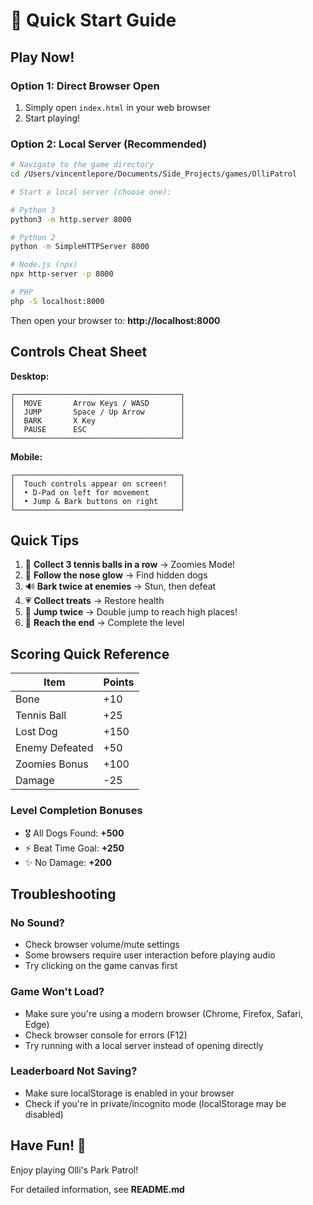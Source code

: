 # 🚀 Quick Start Guide

## Play Now!

### Option 1: Direct Browser Open
1. Simply open `index.html` in your web browser
2. Start playing!

### Option 2: Local Server (Recommended)
```bash
# Navigate to the game directory
cd /Users/vincentlepore/Documents/Side_Projects/games/OlliPatrol

# Start a local server (choose one):

# Python 3
python3 -m http.server 8000

# Python 2
python -m SimpleHTTPServer 8000

# Node.js (npx)
npx http-server -p 8000

# PHP
php -S localhost:8000
```

Then open your browser to: **http://localhost:8000**

## Controls Cheat Sheet

**Desktop:**
```
┌─────────────────────────────────────┐
│  MOVE       Arrow Keys / WASD       │
│  JUMP       Space / Up Arrow        │
│  BARK       X Key                   │
│  PAUSE      ESC                     │
└─────────────────────────────────────┘
```

**Mobile:**
```
┌─────────────────────────────────────┐
│  Touch controls appear on screen!   │
│  • D-Pad on left for movement       │
│  • Jump & Bark buttons on right     │
└─────────────────────────────────────┘
```

## Quick Tips

1. 🎾 **Collect 3 tennis balls in a row** → Zoomies Mode!
2. 👃 **Follow the nose glow** → Find hidden dogs
3. 🔊 **Bark twice at enemies** → Stun, then defeat
4. 💗 **Collect treats** → Restore health
5. 🦘 **Jump twice** → Double jump to reach high places!
6. 🏃 **Reach the end** → Complete the level

## Scoring Quick Reference

| Item | Points |
|------|--------|
| Bone | +10 |
| Tennis Ball | +25 |
| Lost Dog | +150 |
| Enemy Defeated | +50 |
| Zoomies Bonus | +100 |
| Damage | -25 |

### Level Completion Bonuses
- 🎖️ All Dogs Found: **+500**
- ⚡ Beat Time Goal: **+250**
- ✨ No Damage: **+200**

## Troubleshooting

### No Sound?
- Check browser volume/mute settings
- Some browsers require user interaction before playing audio
- Try clicking on the game canvas first

### Game Won't Load?
- Make sure you're using a modern browser (Chrome, Firefox, Safari, Edge)
- Check browser console for errors (F12)
- Try running with a local server instead of opening directly

### Leaderboard Not Saving?
- Make sure localStorage is enabled in your browser
- Check if you're in private/incognito mode (localStorage may be disabled)

## Have Fun! 🐾

Enjoy playing Olli's Park Patrol!

For detailed information, see **README.md**

